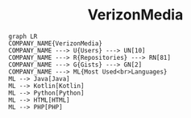 <h1 align="center">VerizonMedia</h1>

```mermaid
graph LR
COMPANY_NAME{VerizonMedia}
COMPANY_NAME ---> U{Users} ---> UN[10]
COMPANY_NAME ---> R{Repositories} ---> RN[81]
COMPANY_NAME ---> G{Gists} ---> GN[2]
COMPANY_NAME ---> ML{Most Used<br>Languages}
ML --> Java[Java]
ML --> Kotlin[Kotlin]
ML --> Python[Python]
ML --> HTML[HTML]
ML --> PHP[PHP]
```
